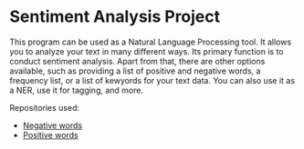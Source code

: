 # Sentiment Analysis Project

This program can be used as a Natural Language Processing tool. It allows you to analyze your text in many different ways. Its primary function is to conduct sentiment analysis. Apart from that, there are other options available, such as providing a list of positive and negative words, a frequency list, or a list of kewyords for your text data. You can also use it as a NER, use it for tagging, and more.


Repositories used:
- [Negative words](https://github.com/shekhargulati/sentiment-analysis-python/blob/master/opinion-lexicon-English/negative-words.txt)
- [Positive words](https://github.com/shekhargulati/sentiment-analysis-python/blob/master/opinion-lexicon-English/positive-words.txt)
